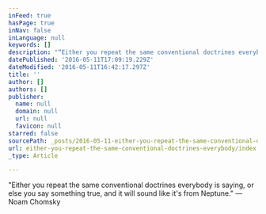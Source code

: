 ```yaml
---
inFeed: true
hasPage: true
inNav: false
inLanguage: null
keywords: []
description: "“Either you repeat the same conventional doctrines everybody is saying, or else you say something true, and it will sound like it's from Neptune.” ― Noam Chomsky"
datePublished: '2016-05-11T17:09:19.229Z'
dateModified: '2016-05-11T16:42:17.297Z'
title: ''
author: []
authors: []
publisher:
  name: null
  domain: null
  url: null
  favicon: null
starred: false
sourcePath: _posts/2016-05-11-either-you-repeat-the-same-conventional-doctrines-everybody.md
url: either-you-repeat-the-same-conventional-doctrines-everybody/index.html
_type: Article

---
```

"Either you repeat the same conventional doctrines everybody is saying, or else you say something true, and it will sound like it's from Neptune." ― Noam Chomsky